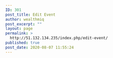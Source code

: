 ```yaml
---
ID: 301
post_title: Edit Event
author: wealthmiq
post_excerpt: ""
layout: page
permalink: >
  http://51.132.134.235/index.php/edit-event/
published: true
post_date: 2020-08-07 11:55:24
---
```

<!-- wp:themeisle-blocks/advanced-columns {"id":"wp-block-themeisle-blocks-advanced-columns-bab02b14"} -->
<div class="wp-block-themeisle-blocks-advanced-columns has-undefined-columns has-desktop-undefined-layout has-tablet-equal-layout has-mobile-equal-layout has-default-gap has-vertical-unset" id="wp-block-themeisle-blocks-advanced-columns-bab02b14"><div class="wp-block-themeisle-blocks-advanced-columns-overlay"></div><div class="innerblocks-wrap"></div></div>
<!-- /wp:themeisle-blocks/advanced-columns -->